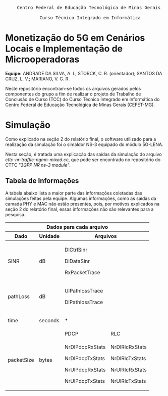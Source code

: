 <pre align="center">
    Centro Federal de Educação Tecnológica de Minas Gerais <br>
    Curso Técnico Integrado em Informática
</pre>

# Monetização do 5G em Cenários Locais e Implementação de Microoperadoras

**Equipe:** ANDRADE DA SILVA, A. L; STORCK, C. R. (orientador); SANTOS DA CRUZ, L. V.; MARIANO, V. G. R.


Neste repositório encontram-se todos os arquivos gerados pelos componentes do grupo a fim de realizar o projeto de Trabalho de Conclusão de Curso (TCC) do Curso Técnico Integrado em Informática do Centro Federal de Educação Tecnológica de Minas Gerais (CEFET-MG).

# Simulação

Como explicado na seção 2 do relatório final, o software utilizado para a realização da simulação foi o simaldor NS-3 equipado do módulo 5G-LENA.

Nesta seção, é tratada uma explicação das saídas da simulação do arquivo *cttc-nr-traffic-ngmn-mixed.cc*, que pode ser encontrado no repositório do CTTC *"3GPP NR ns-3 module"*.

## Tabela de Informações

A tabela abaixo lista a maior parte das informações coletadas das simulações feitas pela equipe. Algumas informações, como as saídas da camada PHY e MAC não estão presentes, pois, por motivos explicados na seção 2 do relatório final, essas informações não são relevantes para a pesquisa.

<link rel="stylesheet" href="style.css">

<table align="center">
    <thead>
        <th colspan="4">Dados para cada arquivo</th>
        <tr>
            <th>Dado</th>
            <th>Unidade</th>
            <th colspan="2">Arquivos</th>
        </tr>
    </thead>
    <tbody>
        <tr>
            <td>SINR</td>
            <td>dB</td>
            <td colspan="2">
                <p>DlCtrlSinr</p>
                <p>DlDataSinr</p>
                <p>RxPacketTrace</p>
            </td>
        </tr>
        <tr>
            <td>pathLoss</td>
            <td>dB</td>
            <td colspan="2">
                <p>UlPathlossTrace</p>
                <p>DlPathlossTrace</p>
            </td>
        </tr>
        <tr>
            <td>time</td>
            <td>seconds</td>
            <td colspan="2">
                <p class="bold">*</p>
            </td>
        </tr>
        <tr rowspan="2">
            <td rowspan="2">packetSize</td>
            <td rowspan="2">bytes</td>
            <td class="bold">PDCP</th>
            <td class="bold">RLC</th>
            <tr>
                <td>
                    <p>NrDlPdcpRxStats</p>
                    <p>NrDlPdcpTxStats</p>
                    <p>NrUlPdcpRxStats</p>
                    <p>NrUlPdcpTxStats</p>
                </td>
                <td>
                    <p>NrDlRlcRxStats</p>
                    <p>NrDlRlcTxStats</p>
                    <p>NrUlRlcRxStats</p>
                    <p>NrUlRlcTxStats</p>
                </td>
            </tr>
        </tr>
    </tbody>
</table>

<!-- <table align="center">
    <tr>
        <th colspan="3">Dados para cada arquivo</th>
    </tr>
    <tr class="header">
        <td>Dado</td>
        <td>Unidade</td>
        <td>Arquivos</td>
    </tr>
    <tr>
        <td>SINR</td>
        <td>dB</td>
        <td>DlCtrlSinr; DlDataSinr; RxPacketTrace</td>
    </tr>
    <tr>
        <td>pathloss</td>
        <td>dB</td>
        <td>UlPathlossTrace; DlPathlossTrace</td>
    </tr>
    <tr>
        <td>time</td>
        <td>seconds</td>
        <td>*</td>
    </tr>
        <tr>
        <td>packetSize</td>
        <td>bytes</td>
        <td>NrDlPdcpRxStats; NrDlPdcpTxStats; NrUlPdcpRxStats; NrUlPdcpTxStats;</td>
    </tr>
</table> -->
